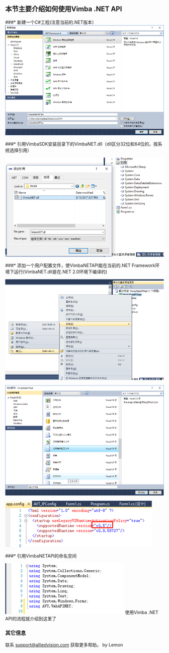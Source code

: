 
##  本节主要介绍如何使用Vimba .NET API

###* 新建一个C#工程(注意当前的.NET版本）
![GitHub](NetAPI1.png "GitHub,Social Coding")

###* 引用VimbaSDK安装目录下的VimbaNET.dll（dll区分32位和64位的，按系统选择引用）

![GitHub](NetAPI2.png "GitHub,Social Coding")

###* 添加一个用户配置文件，使VimbaNETAPI能在当前的.NET Framework环境下运行(VimbaNET.dll是在.NET 2.0环境下编译的)

![GitHub](NetAPI3.png "GitHub,Social Coding")

![GitHub](NetAPI4.png "GitHub,Social Coding")

![GitHub](NetAPI5.png "GitHub,Social Coding")

###* 引用VimbaNETAPI的命名空间

![GitHub](NetAPI6.png "GitHub,Social Coding")
使用Vimba .NET API的流程就介绍到这里了

### 其它信息
联系 support@alliedvision.com 获取更多帮助。
by Lemon
